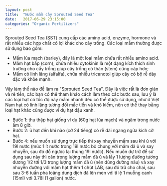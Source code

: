 ```yaml
---
layout: post
title:  "Nước mầm cây Sprouted Seed Tea"
date:   2017-06-29 23:15:00
categories: "Organic Fertilizers"
---
```


Sprouted Seed Tea (SST) cung cấp các amino acid, enzyme, hormone và rất nhiều các hợp chất có lợi khác cho cây trồng. Các loại mầm thường được sử dụng bao gồm:

* Mầm lúa mạch (barley), đây là một loại mầm chứa rất nhiều amino acid.
* Mầm hạt bắp (corn), chứa nhiều cytokinin là một dạng kích thích sinh trưởng cho cầy trồng giúp cây trồng có thân (stem) cứng cáp hơn;
* Mầm cỏ linh lăng (alfalfa), chứa nhiều tricanotol giúp cây có bộ rễ dày đặc và khỏe mạnh.

Vậy làm thế nào để làm ra "Sprouted Seed Tea". Đây là việc rất là đơn giản và rẻ tiền, các bạn có thể tham khảo cách làm theo các bước sau, lưu ý là các loại hạt có tốc độ nảy mầm nhanh đều có thể được sử dụng, như ở Việt Nam hạt cỏ linh lăng tương đối mắc tiền và khó kiếm, nên có thể thay bằng loại hạt khác cũng được ví dụ hạt đậu xanh.

* Bước 1: thu thập hạt giống ví dụ (60g hạt lúa mạch) và ngâm trong nước ấm 8 giờ.
* Bước 2: ủ hạt đến khi nào (cỡ 24 tiếng) có rễ dài ngang ngửa kích cỡ hạt.
* Bước 4: nếu muốn sử dụng trực tiếp thì xay nhuyễn mầm sau khi ủ với 19l nước (múc 1 ít nước trong 19l nước bỏ chung với mầm đã ủ và say nhuyễn, sau đó đổ ngược lại thùng 19l nước). Nếu muốn dự trữ để sử dụng sau này thì cân trọng lượng mầm đã ủ và lấy 1 lượng đường tương đương 1/2 tới 1/3 trọng lượng mầm đã ủ (nên dùng đường nâu) và xay nhuyễn đường với mầm hạt thêm 1 chút LAB, sau đó trữ cho chai, sau sau 3-6 tuần pha loãng dung dịch đã lên men với tỉ lệ 1 muỗng canh (15ml) với 3.78l (1 gallon) nước.
